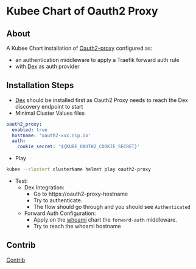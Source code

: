 # Kubee Chart of Oauth2 Proxy

## About
A Kubee Chart installation of [Oauth2-proxy](https://oauth2-proxy.github.io/oauth2-proxy/installation)
configured as:
* an authentication middleware to apply a Traefik forward auth rule
* with [Dex](../dex/README.md) as auth provider


## Installation Steps

* [Dex](../dex/README.md) should be installed first as Oauth2 Proxy needs to reach the Dex discovery endpoint to start
* Minimal Cluster Values files
```yaml
oauth2_proxy:
  enabled: true
  hostname: 'oauth2-xxx.nip.io'
  auth:
    cookie_secret: '${KUBE_OAUTH2_COOKIE_SECRET}'
```
* Play
```bash
kubee --clustert clusterName helmet play oauth2-proxy
```
* Test:
  * Dex Integration: 
    * Go to https://oauth2-proxy-hostname 
    * Try to authenticate. 
    * The flow should go through and you should see `Authenticated`
  * Forward Auth Configuration: 
    * Apply on the [whoami](../whoami/README.md) chart the `forward-auth` middleware.
    * Try to reach the whoami hostname


## Contrib

[Contrib](contrib/contrib.md)
